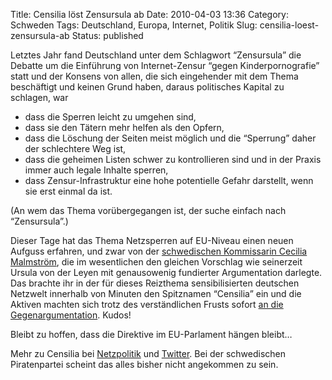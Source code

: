 Title: Censilia löst Zensursula ab
Date: 2010-04-03 13:36
Category: Schweden
Tags: Deutschland, Europa, Internet, Politik
Slug: censilia-loest-zensursula-ab
Status: published

Letztes Jahr fand Deutschland unter dem Schlagwort “Zensursula” die
Debatte um die Einführung von Internet-Zensur “gegen Kinderpornografie”
statt und der Konsens von allen, die sich eingehender mit dem Thema
beschäftigt und keinen Grund haben, daraus politisches Kapital zu
schlagen, war

-   dass die Sperren leicht zu umgehen sind,
-   dass sie den Tätern mehr helfen als den Opfern,
-   dass die Löschung der Seiten meist möglich und die “Sperrung” daher
    der schlechtere Weg ist,
-   dass die geheimen Listen schwer zu kontrollieren sind und in der
    Praxis immer auch legale Inhalte sperren,
-   dass Zensur-Infrastruktur eine hohe potentielle Gefahr darstellt,
    wenn sie erst einmal da ist.

(An wem das Thema vorübergegangen ist, der suche einfach nach
“Zensursula”.)

Dieser Tage hat das Thema Netzsperren auf EU-Niveau einen neuen Aufguss
erfahren, und zwar von der [schwedischen Kommissarin Cecilia
Malmström](http://www.fiket.de/2009/11/17/cecilia-malmstroem-wird-eu-kommissarin/),
die im wesentlichen den gleichen Vorschlag wie seinerzeit Ursula von der
Leyen mit genausowenig fundierter Argumentation darlegte. Das brachte
ihr in der für dieses Reizthema sensibilisierten deutschen Netzwelt
innerhalb von Minuten den Spitznamen “Censilia” ein und die Aktiven
machten sich trotz des verständlichen Frusts sofort [an die
Gegenargumentation](http://ceciliamalmstrom.wordpress.com/2010/03/29/ett-slag-for-barnens-rattigheter/).
Kudos!

Bleibt zu hoffen, dass die Direktive im EU-Parlament hängen bleibt…

Mehr zu Censilia bei
[Netzpolitik](http://www.netzpolitik.org/tag/censilia/) und
[Twitter](http://search.twitter.com/search?q=%23censilia). Bei der
schwedischen Piratenpartei scheint das alles bisher nicht angekommen zu
sein.

